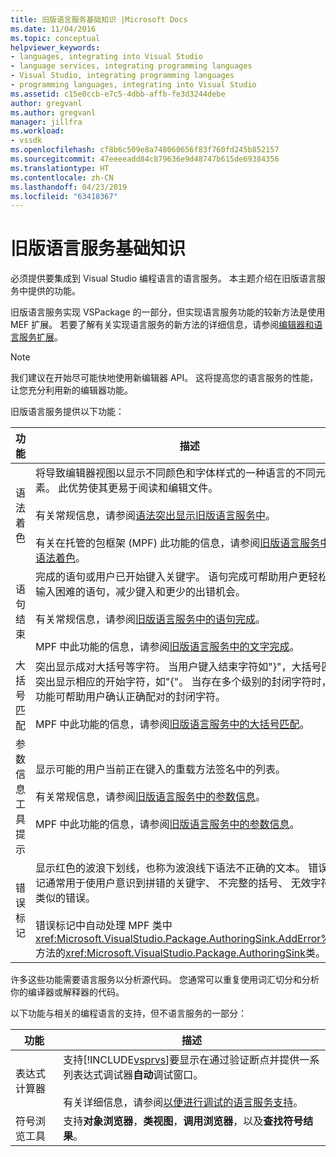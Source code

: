 ```yaml
---
title: 旧版语言服务基础知识 |Microsoft Docs
ms.date: 11/04/2016
ms.topic: conceptual
helpviewer_keywords:
- languages, integrating into Visual Studio
- language services, integrating programming languages
- Visual Studio, integrating programming languages
- programming languages, integrating into Visual Studio
ms.assetid: c15e0ccb-e7c5-4dbb-affb-fe3d3244debe
author: gregvanl
ms.author: gregvanl
manager: jillfra
ms.workload:
- vssdk
ms.openlocfilehash: cf8b6c509e8a748060656f83f760fd245b852157
ms.sourcegitcommit: 47eeeeadd84c879636e9d48747b615de69384356
ms.translationtype: HT
ms.contentlocale: zh-CN
ms.lasthandoff: 04/23/2019
ms.locfileid: "63418367"
---
```

# <a name="legacy-language-service-essentials"></a>旧版语言服务基础知识
必须提供要集成到 Visual Studio 编程语言的语言服务。 本主题介绍在旧版语言服务中提供的功能。

 旧版语言服务实现 VSPackage 的一部分，但实现语言服务功能的较新方法是使用 MEF 扩展。 若要了解有关实现语言服务的新方法的详细信息，请参阅[编辑器和语言服务扩展](../../extensibility/editor-and-language-service-extensions.md)。

> [!NOTE]
> 我们建议在开始尽可能快地使用新编辑器 API。 这将提高您的语言服务的性能，让您充分利用新的编辑器功能。

 旧版语言服务提供以下功能：

|功能|描述|
|-------------|-----------------|
|语法着色|将导致编辑器视图以显示不同颜色和字体样式的一种语言的不同元素。 此优势使其更易于阅读和编辑文件。<br /><br /> 有关常规信息，请参阅[语法突出显示旧版语言服务中](../../extensibility/internals/syntax-coloring-in-a-legacy-language-service.md)。<br /><br /> 有关在托管的包框架 (MPF) 此功能的信息，请参阅[旧版语言服务中的语法着色](../../extensibility/internals/syntax-colorizing-in-a-legacy-language-service.md)。|
|语句结束|完成的语句或用户已开始键入关键字。 语句完成可帮助用户更轻松地输入困难的语句，减少键入和更少的出错机会。<br /><br /> 有关常规信息，请参阅[旧版语言服务中的语句完成](../../extensibility/internals/statement-completion-in-a-legacy-language-service.md)。<br /><br /> MPF 中此功能的信息，请参阅[旧版语言服务中的文字完成](../../extensibility/internals/word-completion-in-a-legacy-language-service.md)。|
|大括号匹配|突出显示成对大括号等字符。 当用户键入结束字符如"}"，大括号匹配突出显示相应的开始字符，如"{"。 当存在多个级别的封闭字符时，此功能可帮助用户确认正确配对的封闭字符。<br /><br /> MPF 中此功能的信息，请参阅[旧版语言服务中的大括号匹配](../../extensibility/internals/brace-matching-in-a-legacy-language-service.md)。|
|参数信息工具提示|显示可能的用户当前正在键入的重载方法签名中的列表。<br /><br /> 有关常规信息，请参阅[旧版语言服务中的参数信息](../../extensibility/internals/parameter-info-in-a-legacy-language-service1.md)。<br /><br /> MPF 中此功能的信息，请参阅[旧版语言服务中的参数信息](../../extensibility/internals/parameter-info-in-a-legacy-language-service2.md)。|
|错误标记|显示红色的波浪下划线，也称为波浪线下语法不正确的文本。 错误标记通常用于使用户意识到拼错的关键字、 不完整的括号、 无效字符和类似的错误。<br /><br /> 错误标记中自动处理 MPF 类中<xref:Microsoft.VisualStudio.Package.AuthoringSink.AddError%2A>方法的<xref:Microsoft.VisualStudio.Package.AuthoringSink>类。|

 许多这些功能需要语言服务以分析源代码。 您通常可以重复使用词汇切分和分析你的编译器或解释器的代码。

 以下功能与相关的编程语言的支持，但不语言服务的一部分：

| 功能 | 描述 |
|-----------------------| - |
| 表达式计算器 | 支持[!INCLUDE[vsprvs](../../code-quality/includes/vsprvs_md.md)]要显示在通过验证断点并提供一系列表达式调试器**自动**调试窗口。<br /><br /> 有关详细信息，请参阅[以便进行调试的语言服务支持](../../extensibility/internals/language-service-support-for-debugging.md)。 |
| 符号浏览工具 | 支持**对象浏览器**，**类视图**，**调用浏览器**，以及**查找符号结果**。 |

